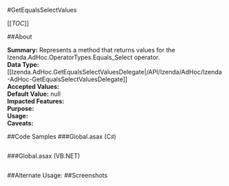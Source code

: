 #GetEqualsSelectValues

[[_TOC_]]

##About

**Summary:**  Represents a method that returns values for the Izenda.AdHoc.OperatorTypes.Equals_Select operator.   
**Data Type:** [[Izenda.AdHoc.GetEqualsSelectValuesDelegate|/API/Izenda/AdHoc/Izenda-AdHoc-GetEqualsSelectValuesDelegate]]  
**Accepted Values:**   
**Default Value:** null  
**Impacted Features:**   
**Purpose:**   
**Usage:**   
**Caveats:**   

##Code Samples
###Global.asax (C♯)

```csharp
```

###Global.asax (VB.NET)

```visualbasic
```
##Alternate Usage: 
##Screenshots
